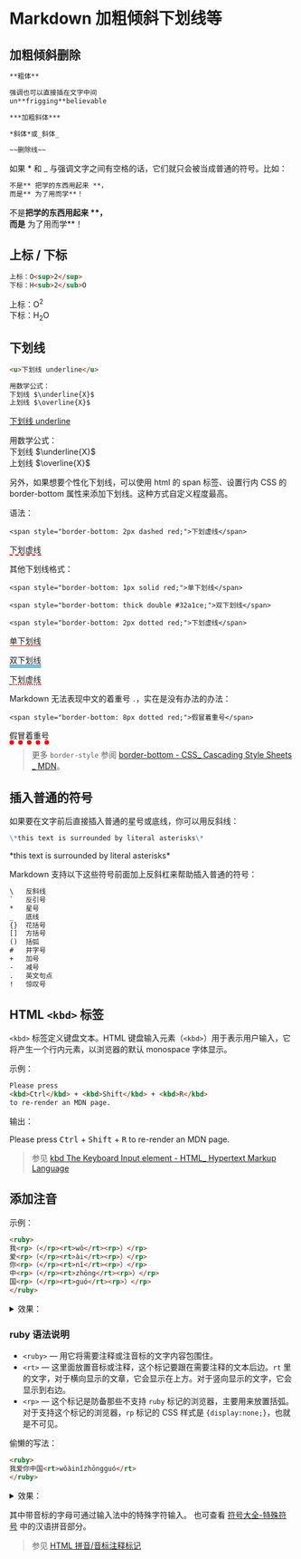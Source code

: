 # Markdown 加粗倾斜下划线等

## 加粗倾斜删除

```markdown
**粗体**

强调也可以直接插在文字中间
un**frigging**believable

***加粗斜体***

*斜体*或_斜体_

~~删除线~~
```

如果 * 和 _ 与强调文字之间有空格的话，它们就只会被当成普通的符号。比如：

```markdown
不是** 把学的东西用起来 **，
而是** 为了用而学**！
```

不是**把学的东西用起来 \**，<br>
而是** 为了用而学**！

## 上标 / 下标

```markdown
上标：O<sup>2</sup>
下标：H<sub>2</sub>O
```

上标：O<sup>2</sup><br>下标：H<sub>2</sub>O

## 下划线

```markdown
<u>下划线 underline</u>

用数学公式：
下划线 $\underline{X}$
上划线 $\overline{X}$
```

<u>下划线 underline</u>

用数学公式：<br>下划线 $\underline{X}$<br>上划线 $\overline{X}$

另外，如果想要个性化下划线，可以使用 html 的 span 标签、设置行内 CSS 的 border-bottom 属性来添加下划线。这种方式自定义程度最高。

语法：

```php+HTML
<span style="border-bottom: 2px dashed red;">下划虚线</span>
```

<span style="border-bottom: 2px dashed red;">下划虚线</span>

其他下划线格式：

```php+HTML
<span style="border-bottom: 1px solid red;">单下划线</span>

<span style="border-bottom: thick double #32a1ce;">双下划线</span>

<span style="border-bottom: 2px dotted red;">下划虚线</span>
```

<span style="border-bottom: 1px solid red;">单下划线</span>

<span style="border-bottom: thick double #32a1ce;">双下划线</span>

<span style="border-bottom: 2px dotted red;">下划虚线</span>

Markdown 无法表现中文的着重号 `．`，实在是没有办法的办法：

```php+HTML
<span style="border-bottom: 8px dotted red;">假冒着重号</span>
```

<span style="border-bottom: 8px dotted red;">假冒着重号</span>

> 更多 ``border-style`` 参阅 [border-bottom - CSS_ Cascading Style Sheets _ MDN](https://developer.mozilla.org/en-US/docs/Web/CSS/border-bottom)。

## 插入普通的符号

如果要在文字前后直接插入普通的星号或底线，你可以用反斜线：

```markdown
\*this text is surrounded by literal asterisks\*
```

\*this text is surrounded by literal asterisks\*

Markdown 支持以下这些符号前面加上反斜杠来帮助插入普通的符号：

```html
\   反斜线
`   反引号
*   星号
_   底线
{}  花括号
[]  方括号
()  括弧
#   井字号
+   加号
-   减号
.   英文句点
!   惊叹号
```

## HTML `<kbd>` 标签

`<kbd>` 标签定义键盘文本。HTML 键盘输入元素（`<kbd>`）用于表示用户输入，它将产生一个行内元素，以浏览器的默认 monospace 字体显示。

示例：

```html
Please press 
<kbd>Ctrl</kbd> + <kbd>Shift</kbd> + <kbd>R</kbd> 
to re-render an MDN page.
```

输出：

<p>Please press <kbd>Ctrl</kbd> + <kbd>Shift</kbd> + <kbd>R</kbd> to re-render an MDN page.</p>

> 参见 [kbd The Keyboard Input element - HTML_ Hypertext Markup Language]

[kbd The Keyboard Input element - HTML_ Hypertext Markup Language]: https://developer.mozilla.org/zh-CN/docs/Web/HTML/Element/kbd

## 添加注音

示例：

```markdown
<ruby>
我<rp>（</rp><rt>wǒ</rt><rp>）</rp>
爱<rp>（</rp><rt>ài</rt><rp>）</rp>
你<rp>（</rp><rt>nǐ</rt><rp>）</rp>
中<rp>（</rp><rt>zhōng</rt><rp>）</rp>
国<rp>（</rp><rt>guó</rt><rp>）</rp>
</ruby>
```

<details><summary>效果：</summary>

<ruby>
我<rp>（</rp><rt>wǒ</rt><rp>）</rp>
爱<rp>（</rp><rt>ài</rt><rp>）</rp>
你<rp>（</rp><rt>nǐ</rt><rp>）</rp>
中<rp>（</rp><rt>zhōng</rt><rp>）</rp>
国<rp>（</rp><rt>guó</rt><rp>）</rp>
</ruby>

</details>

### ruby 语法说明

- `<ruby>` — 用它将需要注释或注音标的文字内容包围住。
- `<rt>` — 这里面放置音标或注释，这个标记要跟在需要注释的文本后边。`rt` 里的文字，对于横向显示的文章，它会显示在上方。对于竖向显示的文字，它会显示到右边。
- `<rp>` — 这个标记是防备那些不支持 `ruby` 标记的浏览器，主要用来放置括弧。对于支持这个标记的浏览器，`rp` 标记的 CSS 样式是 `{display:none;}`，也就是不可见。

偷懒的写法：

```markdown
<ruby>
我爱你中国<rt>wǒàinǐzhōngguó</rt>
</ruby>
```

<details><summary>效果：</summary>

<ruby>
我爱你中国<rt>wǒàinǐzhōngguó</rt>
</ruby>

</details>

其中带音标的字母可通过输入法中的特殊字符输入。
也可查看 [符号大全-特殊符号] 中的汉语拼音部分。

[符号大全-特殊符号]: http://www.fhdq.net/

> 参见 [HTML 拼音/音标注释标记]

[HTML 拼音/音标注释标记]: https://blog.csdn.net/chs_jdmdr/article/details/51622360
